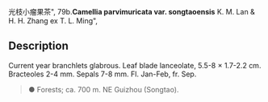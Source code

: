 光枝小瘤果茶",
79b.**Camellia parvimuricata var. songtaoensis** K. M. Lan & H. H. Zhang ex T. L. Ming",

## Description
Current year branchlets glabrous. Leaf blade lanceolate, 5.5-8 × 1.7-2.2 cm. Bracteoles 2-4 mm. Sepals 7-8 mm. Fl. Jan-Feb, fr. Sep.

> ●  Forests; ca. 700 m. NE Guizhou (Songtao).
